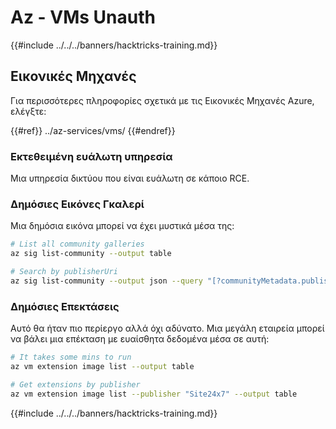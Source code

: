 # Az - VMs Unauth

{{#include ../../../banners/hacktricks-training.md}}

## Εικονικές Μηχανές

Για περισσότερες πληροφορίες σχετικά με τις Εικονικές Μηχανές Azure, ελέγξτε:

{{#ref}}
../az-services/vms/
{{#endref}}

### Εκτεθειμένη ευάλωτη υπηρεσία

Μια υπηρεσία δικτύου που είναι ευάλωτη σε κάποιο RCE.

### Δημόσιες Εικόνες Γκαλερί

Μια δημόσια εικόνα μπορεί να έχει μυστικά μέσα της:
```bash
# List all community galleries
az sig list-community --output table

# Search by publisherUri
az sig list-community --output json --query "[?communityMetadata.publisherUri=='https://3nets.io']"
```
### Δημόσιες Επεκτάσεις

Αυτό θα ήταν πιο περίεργο αλλά όχι αδύνατο. Μια μεγάλη εταιρεία μπορεί να βάλει μια επέκταση με ευαίσθητα δεδομένα μέσα σε αυτή:
```bash
# It takes some mins to run
az vm extension image list --output table

# Get extensions by publisher
az vm extension image list --publisher "Site24x7" --output table
```
{{#include ../../../banners/hacktricks-training.md}}
